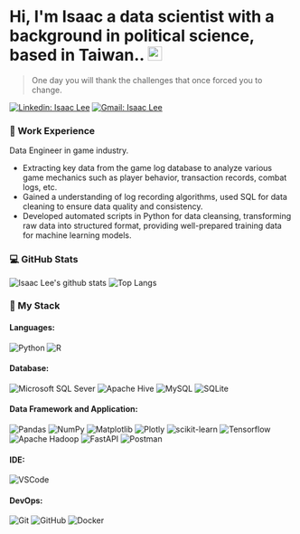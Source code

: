 # Hi, I'm Isaac a data scientist with a background in political science, based in Taiwan.. <img src="https://media.giphy.com/media/hvRJCLFzcasrR4ia7z/giphy.gif" width="25px">

> One day you will thank the challenges that once forced you to change.

[![Linkedin: Isaac Lee](https://img.shields.io/badge/-IsaacLee-blue?style=flat-square&logo=Linkedin&logoColor=white&link=https://www.linkedin.com/in/isaac-lee-459a15143/)](https://www.linkedin.com/in/isaac-lee-459a15143/)
[![Gmail: Isaac Lee](https://img.shields.io/badge/Gmail-D14836?style=flat-square&logo=gmail&logoColor=white&link=mailto:hool19965401@gmail.com)](mailto:hool19965401@gmail.com)
<br>

### 💼 Work Experience

Data Engineer in game industry.  
  * Extracting key data from the game log database to analyze various game mechanics such as player behavior, transaction records, combat logs, etc.
  * Gained a understanding of log recording algorithms, used SQL for data cleaning to ensure data quality and consistency.
  * Developed automated scripts in Python for data cleansing, transforming raw data into structured format, providing well-prepared training data for machine learning models.

### 💻 GitHub Stats

![Isaac Lee's github stats](https://github-readme-stats.vercel.app/api?username=IsaacLee0904&show_icons=true&theme=great-gatsby)
![Top Langs](https://github-readme-stats.vercel.app/api/top-langs/?username=IsaacLee0904&theme=great-gatsby&layout=compact)




### 🔧 My Stack

#### Languages:

![Python](https://img.shields.io/badge/Python-FFD43B?style=flat&logo=python&logoColor=blue)
![R](https://img.shields.io/badge/-R-0175C2?style=flat&logo=R&logoColor=white)

#### Database:

![Microsoft SQL Sever](https://img.shields.io/badge/Microsoft%20SQL%20Sever-CC2927?style=flat&logo=microsoft%20sql%20server&logoColor=white)
![Apache Hive](https://img.shields.io/badge/Apache%20Hive-FDEE21?style=flat&logo=apachehive&logoColor=black)
![MySQL](https://img.shields.io/badge/MySQL-00000F?style=flat&logo=mysql&logoColor=white)
![SQLite](https://img.shields.io/badge/SQLite-07405E?style=flat&logo=sqlite&logoColor=white)

#### Data Framework and Application:

![Pandas](https://img.shields.io/badge/pandas-%23150458.svg?style=flat&logo=pandas&logoColor=white)
![NumPy](https://img.shields.io/badge/numpy-%23013243.svg?style=flat&logo=numpy&logoColor=white)
![Matplotlib](https://img.shields.io/badge/Matplotlib-%23ffffff.svg?style=flat&logo=Matplotlib&logoColor=black)
![Plotly](https://img.shields.io/badge/Plotly-%233F4F75.svg?style=flat&logo=plotly&logoColor=white)
![scikit-learn](https://img.shields.io/badge/scikit--learn-%23F7931E.svg?style=flat&logo=scikit-learn&logoColor=white)
![Tensorflow](https://img.shields.io/badge/Tensorflow-F37626.svg?&style=flat&logo=tensorflow&logoColor=white)
![Apache Hadoop](https://img.shields.io/badge/Apache%20Hadoop-66CCFF?style=flat&logo=apachehadoop&logoColor=black)
![FastAPI](https://img.shields.io/badge/FastAPI-005571?style=flat&logo=fastapi)
![Postman](https://img.shields.io/badge/Postman-FF6C37?style=flat&logo=Postman&logoColor=white)

#### IDE:

![VSCode](https://img.shields.io/badge/-VSCode-007ACC?style=flat&logo=visual-studio-code&logoColor=white)

#### DevOps:

![Git](https://img.shields.io/badge/-Git-F05032?style=flat&logo=git&logoColor=white)
![GitHub](https://img.shields.io/badge/-Github-181717?style=flat&logo=github&logoColor=white)
![Docker](https://img.shields.io/badge/docker-%230db7ed.svg?style=flat&logo=docker&logoColor=white)
